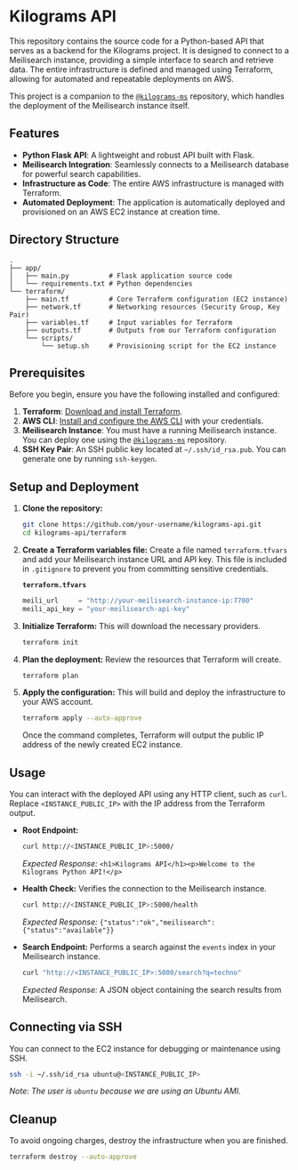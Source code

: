# Kilograms API

This repository contains the source code for a Python-based API that serves as a backend for the Kilograms project. It is designed to connect to a Meilisearch instance, providing a simple interface to search and retrieve data. The entire infrastructure is defined and managed using Terraform, allowing for automated and repeatable deployments on AWS.

This project is a companion to the [`@kilograms-ms`](https://github.com/your-username/kilograms-ms) repository, which handles the deployment of the Meilisearch instance itself.

## Features

-   **Python Flask API**: A lightweight and robust API built with Flask.
-   **Meilisearch Integration**: Seamlessly connects to a Meilisearch database for powerful search capabilities.
-   **Infrastructure as Code**: The entire AWS infrastructure is managed with Terraform.
-   **Automated Deployment**: The application is automatically deployed and provisioned on an AWS EC2 instance at creation time.

## Directory Structure

```
.
├── app/
│   ├── main.py          # Flask application source code
│   └── requirements.txt # Python dependencies
└── terraform/
    ├── main.tf          # Core Terraform configuration (EC2 instance)
    ├── network.tf       # Networking resources (Security Group, Key Pair)
    ├── variables.tf     # Input variables for Terraform
    ├── outputs.tf       # Outputs from our Terraform configuration
    └── scripts/
        └── setup.sh     # Provisioning script for the EC2 instance
```

## Prerequisites

Before you begin, ensure you have the following installed and configured:

1.  **Terraform**: [Download and install Terraform](https://learn.hashicorp.com/tutorials/terraform/install-cli).
2.  **AWS CLI**: [Install and configure the AWS CLI](https://docs.aws.amazon.com/cli/latest/userguide/cli-chap-configure.html) with your credentials.
3.  **Meilisearch Instance**: You must have a running Meilisearch instance. You can deploy one using the [`@kilograms-ms`](https://github.com/your-username/kilograms-ms) repository.
4.  **SSH Key Pair**: An SSH public key located at `~/.ssh/id_rsa.pub`. You can generate one by running `ssh-keygen`.

## Setup and Deployment

1.  **Clone the repository:**
    ```bash
    git clone https://github.com/your-username/kilograms-api.git
    cd kilograms-api/terraform
    ```

2.  **Create a Terraform variables file:**
    Create a file named `terraform.tfvars` and add your Meilisearch instance URL and API key. This file is included in `.gitignore` to prevent you from committing sensitive credentials.

    **`terraform.tfvars`**
    ```tfvars
    meili_url     = "http://your-meilisearch-instance-ip:7700"
    meili_api_key = "your-meilisearch-api-key"
    ```

3.  **Initialize Terraform:**
    This will download the necessary providers.
    ```bash
    terraform init
    ```

4.  **Plan the deployment:**
    Review the resources that Terraform will create.
    ```bash
    terraform plan
    ```

5.  **Apply the configuration:**
    This will build and deploy the infrastructure to your AWS account.
    ```bash
    terraform apply --auto-approve
    ```
    Once the command completes, Terraform will output the public IP address of the newly created EC2 instance.

## Usage

You can interact with the deployed API using any HTTP client, such as `curl`. Replace `<INSTANCE_PUBLIC_IP>` with the IP address from the Terraform output.

*   **Root Endpoint:**
    ```bash
    curl http://<INSTANCE_PUBLIC_IP>:5000/
    ```
    *Expected Response:* `<h1>Kilograms API</h1><p>Welcome to the Kilograms Python API!</p>`

*   **Health Check:**
    Verifies the connection to the Meilisearch instance.
    ```bash
    curl http://<INSTANCE_PUBLIC_IP>:5000/health
    ```
    *Expected Response:* `{"status":"ok","meilisearch":{"status":"available"}}`

*   **Search Endpoint:**
    Performs a search against the `events` index in your Meilisearch instance.
    ```bash
    curl "http://<INSTANCE_PUBLIC_IP>:5000/search?q=techno"
    ```
    *Expected Response:* A JSON object containing the search results from Meilisearch.

## Connecting via SSH

You can connect to the EC2 instance for debugging or maintenance using SSH.

```bash
ssh -i ~/.ssh/id_rsa ubuntu@<INSTANCE_PUBLIC_IP>
```
*Note: The user is `ubuntu` because we are using an Ubuntu AMI.*

## Cleanup

To avoid ongoing charges, destroy the infrastructure when you are finished.

```bash
terraform destroy --auto-approve
``` 